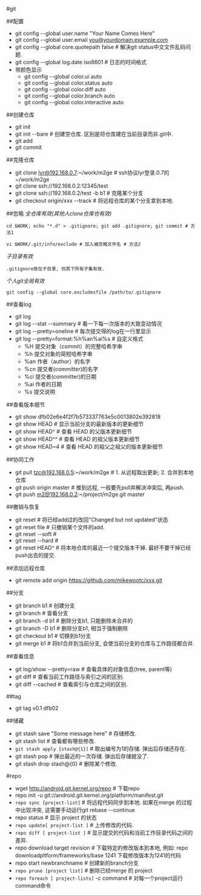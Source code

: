 <!---title:git速查笔记-->
<!---keywords:git,命令,速查,使用-->
<!---date:2013.05.23-->


#git 

##配置 

* git config --global user.name "Your Name Comes Here"
* git config --global user.email you@yourdomain.example.com
* git config --global core.quotepath false # 解决git status中文文件乱码问题.
* git config --global log.date iso8601 # 日志的时间格式
* 带颜色显示
    * git config --global color.ui auto
    * git config --global color.status auto
    * git config --global color.diff auto
    * git config --global color.branch auto
    * git config --global color.interactive auto

##创建仓库 

* git init
* git init --bare # 创建空仓库. 区别是将仓库建在当前目录而非.git中.
* git add
* git commit

##克隆仓库 
* git clone lyr@192.168.0.7:~/work/m2ge # ssh协议lyr登录.0.7的~/work/m2ge
* git clone ssh://192.168.0.2:12345/test
* git clone ssh://192.168.0.2/test -b b1 # 克隆某个分支
* git checkout origin/xxx --track # 将远程仓库的某个分支拿到本地.

##忽略 
*全仓库有效(其他人clone仓库也有效)*

    cd $WORK; echo "*.d" > .gitignore; git add .gitignore; git commit # 方法1

    vi $WORK/.git/info/exclude # 加入被忽略文件名 # 方法2

*子目录有效*

    .gitignore放在子目录, 则其下所有子集有效.

*个人git全局有效*

    git config --global core.excludesfile /path/to/.gitignore


##查看log 

* git log
* git log --stat --summary  # 看一下每一次版本的大致变动情况
* git log --pretty=oneline # 每次提交得的log在一行里显示
* git log --pretty=format:%h%an%ai%s # 自定义格式
    * %H      提交对象（commit）的完整哈希字串
    * %h      提交对象的简短哈希字串
    * %an     作者（author）的名字
    * %cn     提交者(committer)的名字
    * %ci     提交者(committer)的日期
    * %ai     作者的日期
    * %s      提交说明

##查看版本细节 

* git show dfb02e6e4f2f7b573337763e5c0013802e392818
* git show HEAD   # 显示当前分支的最新版本的更新细节
* git show HEAD^  # 查看 HEAD 的父版本更新细节
* git show HEAD^^ # 查看 HEAD 的祖父版本更新细节
* git show HEAD~4 # 查看 HEAD 的祖父之祖父的版本更新细节

##协同工作 

* git pull tzc@192.168.0.5:~/work/m2ge # 1. 从远程取出更新; 2. 合并到本地仓库
* git push origin master # 推到远程, 一般要先pull并解决冲突后, 再push.
* git push m2@192.168.0.2:~/project/m2ge.git master

##撤销与恢复 

* git reset # 将已经add过的改回"Changed but not updated"状态
* git reset file # 只撤销某个文件的add.
* git reset --soft #
* git reset --hard #
* git reset HEAD^ # 将本地仓库的最近一个提交版本干掉. 最好不要干掉已经push出去的提交.

##添加远程仓库 
* git remote add origin https://github.com/mikewootc/xxx.git

##分支 
* git branch b1    # 创建分支
* git branch       # 查看分支
* git branch -d b1 # 删除分支b1, 只能删除未合并的
* git branch -D b1 # 删除分支b1, 相当于强制删除
* git checkout b1  # 切换到b1分支
* git merge b1     # 将b1合并到当前分支, 会使当前分支的仓库与工作路径都合并.

##查看信息 

* git log/show --pretty=raw # 查看具体的对象信息(tree, parent等)
* git diff # 查看当前工作路径与索引之间的区别.
* git diff --cached # 查看索引与仓库之间的区别.


##tag 

* git tag v0.1 dfb02

##储藏 

* git stash save "Some message here" # 存储修改.
* git stash list # 查看都有哪些修改.
* `git stash apply [stash@{1}]` # 取出编号为1的存储. 弹出后存储还存在.
* git stash pop # 弹出最近的一次存储. 弹出后存储就没了.
* git stash drop stash@{0} # 删除某个修改.

#repo 
* wget http://android.git.kernel.org/repo  # 下载repo
* repo init -u git://android.git.kernel.org/platform/manifest.git
* `repo sync [project-list]`  # 将远程代码同步到本地. 如果在merge 的过程中出现冲突, 这需要手动运行git rebase --continue
* repo status  # 显示 project 的状态
* `repo update[ project-list ]`  # 上传修改的代码.
* `repo diff [ project-list ]`  # 显示提交的代码和当前工作目录代码之间的差异.
* repo download  target revision  # 下载特定的修改版本到本地, 例如: repo downloadpltform/frameworks/base 1241 下载修改版本为1241的代码
* repo start newbranchname  # 创建新的branch分支
* `repo prune [project list]`  # 删除已经merge 的 project
* `repo foreach [ project-lists]` -c command  # 对每一个project运行command命令

